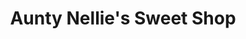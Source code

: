 ---
title: "Aunty Nellie's Sweet Shop"
url: /greystones/aunty-nellies-sweet-shop/
shop: confectionery
---